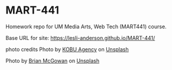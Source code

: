 # MART-441

Homework repo for UM Media Arts, Web Tech (MART441) course.

Base URL for site:
https://lesli-anderson.github.io/MART-441/

photo credits
Photo by <a href="https://unsplash.com/@kobuagency?utm_source=unsplash&utm_medium=referral&utm_content=creditCopyText">KOBU Agency</a> on <a href="https://unsplash.com/s/photos/graphic-design?utm_source=unsplash&utm_medium=referral&utm_content=creditCopyText">Unsplash</a>

Photo by <a href="https://unsplash.com/@sushioutlaw?utm_source=unsplash&utm_medium=referral&utm_content=creditCopyText">Brian McGowan</a> on <a href="https://unsplash.com/s/photos/colorful-world?utm_source=unsplash&utm_medium=referral&utm_content=creditCopyText">Unsplash</a>
